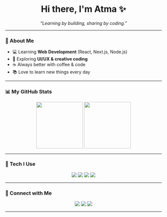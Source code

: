 <h1 align="center">Hi there, I'm Atma ✨</h1>
<p align="center">
  <em>“Learning by building, sharing by coding.”</em>
</p>

---

### 🌿 About Me
- 💻 Learning **Web Development** (React, Next.js, Node.js)  
- 🌱 Exploring **UI/UX & creative coding**  
- ☕ Always better with coffee & code  
- 📚 Love to learn new things every day  

---

### 📊 My GitHub Stats
<p align="center">
  <img src="https://github-readme-stats.vercel.app/api?username=atmaalfian&show_icons=true&theme=calm&hide_border=true&count_private=true" height="150"/>
  <img src="https://github-readme-stats.vercel.app/api/top-langs/?username=atmaalfian&layout=compact&theme=calm&hide_border=true" height="150"/>
</p>

---

### 🎨 Tech I Use
<p align="center">
  <img src="https://img.shields.io/badge/JavaScript-F7DF1E?style=for-the-badge&logo=javascript&logoColor=000" />
  <img src="https://img.shields.io/badge/React-61DAFB?style=for-the-badge&logo=react&logoColor=000" />
  <img src="https://img.shields.io/badge/Next.js-000000?style=for-the-badge&logo=next.js&logoColor=fff" />
  <img src="https://img.shields.io/badge/Node.js-339933?style=for-the-badge&logo=node.js&logoColor=fff" />
</p>

---

### 🌸 Connect with Me
<p align="center">
  <a href="https://github.com/atmaalfian"><img src="https://img.shields.io/badge/GitHub-000?logo=github&logoColor=fff&style=flat-square" /></a>
  <a href="https://linkedin.com"><img src="https://img.shields.io/badge/LinkedIn-0A66C2?logo=linkedin&logoColor=fff&style=flat-square" /></a>
  <a href="mailto:your-email@gmail.com"><img src="https://img.shields.io/badge/Email-D14836?logo=gmail&logoColor=fff&style=flat-square" /></a>
</p>

---
